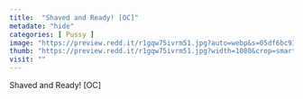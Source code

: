 ```yaml
---
title:  "Shaved and Ready! [OC]"
metadate: "hide"
categories: [ Pussy ]
image: "https://preview.redd.it/r1gqw75ivrm51.jpg?auto=webp&s=05df6bc930f5672e1aab8fda0b48ea4c0fcd3d27"
thumb: "https://preview.redd.it/r1gqw75ivrm51.jpg?width=1080&crop=smart&auto=webp&s=01abb06357b37762befc3026eea93135bdd5644c"
visit: ""
---
```

Shaved and Ready! [OC]
